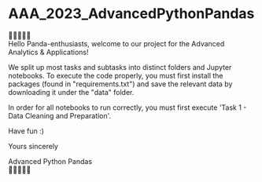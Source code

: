 # AAA_2023_AdvancedPythonPandas

🐼🐼🐼🐼🐼 <br>
Hello Panda-enthusiasts, welcome to our project for the Advanced Analytics & Applications! 

We split up most tasks and subtasks into distinct folders and Jupyter notebooks. To execute the code properly, you must first install the packages (found in "requirements.txt") and save the relevant data by downloading it under the "data" folder.

In order for all notebooks to run correctly, you must first execute 'Task 1 - Data Cleaning and Preparation'.


Have fun :) 

Yours sincerely 

Advanced Python Pandas <br>
🐼🐼🐼🐼🐼
